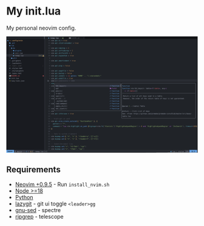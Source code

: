 # My init.lua

My personal neovim config.

<img src="assets/preview.png" width="1000px"/>

## Requirements

- [Neovim +0.9.5](https://github.com/neovim/neovim/tree/release-0.9) - Run `install_nvim.sh`
- [Node >=18](https://nodejs.org/en/)
- [Python](https://www.python.org/)
- [lazygit](https://github.com/jesseduffield/lazygit) - git ui toggle `<leader>gg`
- [gnu-sed](https://www.gnu.org/software/sed/) - spectre
- [ripgrep](https://github.com/BurntSushi/ripgrep) - telescope
